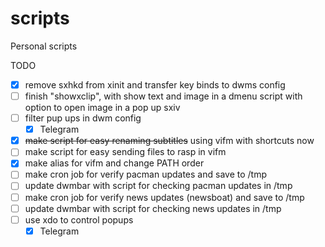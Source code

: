 # scripts
Personal scripts

TODO

- [x] remove sxhkd from xinit and transfer key binds to dwms config
- [ ] finish "showxclip", with show text and image in a dmenu script with option to
open image in a pop up sxiv
- [ ] filter pup ups in dwm config
  - [x] Telegram
- [x] ~~make script for easy renaming subtitles~~ using vifm with shortcuts now
- [ ] make script for easy sending files to rasp in vifm
- [x] make alias for vifm and change PATH order
- [ ] make cron job for verify pacman updates and save to /tmp
- [ ] update dwmbar with script for checking pacman updates in /tmp
- [ ] make cron job for verify news updates (newsboat) and save to /tmp
- [ ] update dwmbar with script for checking news updates in /tmp
- [ ] use xdo to control popups
  - [x] Telegram
